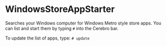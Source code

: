 # WindowsStoreAppStarter

Searches your Windows computer for Windows Metro style store apps. You can list and start them by typing ```#``` into the Cerebro bar.

To update the list of apps, type: ```# update```
